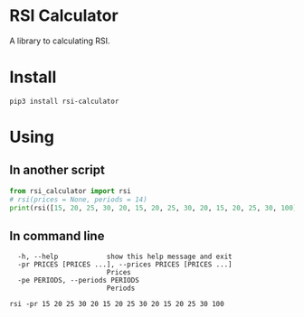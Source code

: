 # RSI Calculator
A library to calculating RSI.
# Install
```
pip3 install rsi-calculator
```
# Using
## In another script
```python
from rsi_calculator import rsi
# rsi(prices = None, periods = 14)
print(rsi([15, 20, 25, 30, 20, 15, 20, 25, 30, 20, 15, 20, 25, 30, 100]))
```
## In command line
```console
  -h, --help            show this help message and exit
  -pr PRICES [PRICES ...], --prices PRICES [PRICES ...]
                        Prices
  -pe PERIODS, --periods PERIODS
                        Periods
```
```console
rsi -pr 15 20 25 30 20 15 20 25 30 20 15 20 25 30 100
```